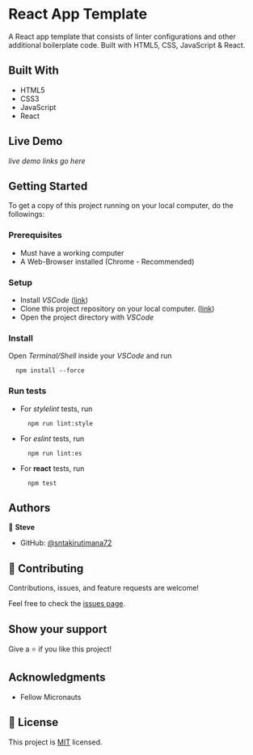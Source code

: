 # React App Template

A React app template that consists of linter configurations and other additional boilerplate code. Built with HTML5, CSS, JavaScript &amp; React.


## Built With

- HTML5
- CSS3
- JavaScript
- React


## Live Demo

_live demo links go here_


## Getting Started

To get a copy of this project running on your local computer, do the followings:

### Prerequisites

- Must have a working computer
- A Web-Browser installed (Chrome - Recommended)

### Setup

- Install _VSCode_ ([link](https://code.visualstudio.com/download))
- Clone this project repository on your local computer. ([link](../../))
- Open the project directory with _VSCode_

### Install

Open _Terminal/Shell_ inside your _VSCode_ and run
  ```
    npm install --force
  ```

### Run tests

- For _stylelint_ tests, run
  ```
    npm run lint:style
  ```
- For _eslint_ tests, run
  ```
    npm run lint:es
  ```
- For __react__ tests, run
  ```
    npm test
  ```


## Authors

👤 **Steve**

- GitHub: [@sntakirutimana72](../../../)

## 🤝 Contributing

Contributions, issues, and feature requests are welcome!

Feel free to check the [issues page](../../issues/).

## Show your support

Give a ⭐️ if you like this project!

## Acknowledgments

- Fellow Micronauts

## 📝 License

This project is [MIT](https://github.com/sntakirutimana72/WeatherEd/blob/main/LICENSE) licensed.
